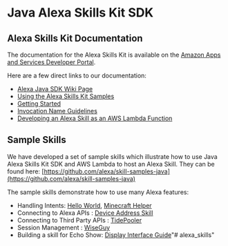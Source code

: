 # Java Alexa Skills Kit SDK

## Alexa Skills Kit Documentation
The documentation for the Alexa Skills Kit is available on the [Amazon Apps and Services Developer Portal](https://developer.amazon.com/appsandservices/solutions/alexa/alexa-skills-kit/).

Here are a few direct links to our documentation:

- [Alexa Java SDK Wiki Page](https://github.com/amzn/alexa-skills-kit-java/wiki)
- [Using the Alexa Skills Kit Samples](https://developer.amazon.com/public/solutions/alexa/alexa-skills-kit/docs/using-the-alexa-skills-kit-samples)
- [Getting Started](https://developer.amazon.com/appsandservices/solutions/alexa/alexa-skills-kit/getting-started-guide)
- [Invocation Name Guidelines](https://developer.amazon.com/public/solutions/alexa/alexa-skills-kit/docs/choosing-the-invocation-name-for-an-alexa-skill)
- [Developing an Alexa Skill as an AWS Lambda Function](https://developer.amazon.com/appsandservices/solutions/alexa/alexa-skills-kit/docs/developing-an-alexa-skill-as-a-lambda-function)

## Sample Skills

We have developed a set of sample skills which illustrate how to use Java Alexa Skills Kit SDK and AWS Lambda to host an Alexa Skill.
They can be found here:
[https://github.com/alexa/skill-samples-java](https://github.com/alexa/skill-samples-java)

The sample skills demonstrate how to use many Alexa features:
- Handling Intents: [Hello World](https://github.com/alexa/skill-samples-java/tree/master/helloworld), [Minecraft Helper](https://github.com/alexa/skill-samples-java/tree/master/minecrafthelper)
- Connecting to Alexa APIs : [Device Address Skill](https://github.com/alexa/skill-samples-java/tree/master/address)
- Connecting to Third Party APIs : [TidePooler](https://github.com/alexa/skill-samples-java/tree/master/tidepooler)
- Session Management : [WiseGuy](https://github.com/alexa/skill-samples-java/tree/master/wiseguy)
- Building a skill for Echo Show: [Display Interface Guide](https://github.com/alexa/skill-samples-java/tree/master/displaytutorial)"# alexa_skills" 
